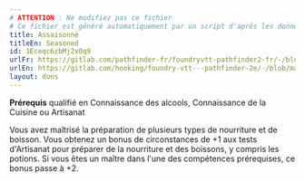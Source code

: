 ```yaml
---
# ATTENTION : Ne modifiez pas ce fichier
# Ce fichier est généré automatiquement par un script d'après les données du module Foundry VTT officiel et de sa traduction
title: Assaisonné
titleEn: Seasoned
id: 1Eceqc6zbMj2x0q9
urlFr: https://gitlab.com/pathfinder-fr/foundryvtt-pathfinder2-fr/-/blob/master/data/feats/1Eceqc6zbMj2x0q9.htm
urlEn: https://gitlab.com/hooking/foundry-vtt---pathfinder-2e/-/blob/master/packs/data/feats.db/seasoned.json
layout: dons
---
```

**Prérequis** qualifié en Connaissance des alcools, Connaissance de la Cuisine ou Artisanat

Vous avez maîtrisé la préparation de plusieurs types de nourriture et de boisson. Vous obtenez un bonus de circonstances de +1 aux tests d'Artisanat pour préparer de la nourriture et des boissons, y compris les potions. Si vous êtes un maître dans l'une des compétences prérequises, ce bonus passe à +2.
